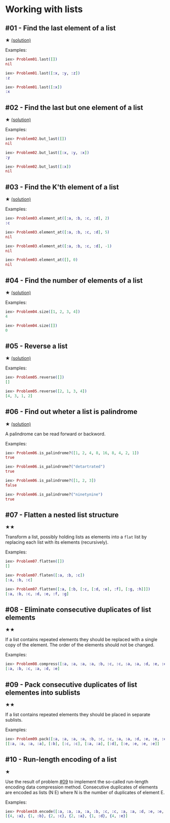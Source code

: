 # Working with lists

## #01 - Find the last element of a list

★ [(solution)](../solutions/lib/ninety-nine-elixir-problems/solutions/problem01.ex)

Examples:
```elixir
iex> Problem01.last([])
nil

iex> Problem01.last([:x, :y, :z])
:z

iex> Problem01.last([:x])
:x
```

## #02 - Find the last but one element of a list

★ [(solution)](../solutions/lib/ninety-nine-elixir-problems/solutions/problem02.ex)

Examples:
```elixir
iex> Problem02.but_last([])
nil

iex> Problem02.but_last([:x, :y, :x])
:y

iex> Problem02.but_last([:x])
nil
```

## #03 - Find the K'th element of a list

★ [(solution)](../solutions/lib/ninety-nine-elixir-problems/solutions/problem03.ex)

Examples:
```elixir
iex> Problem03.element_at([:a, :b, :c, :d], 2)
:c

iex> Problem03.element_at([:a, :b, :c, :d], 5)
nil

iex> Problem03.element_at([:a, :b, :c, :d], -1)
nil

iex> Problem03.element_at([], 0)
nil
```

## #04 - Find the number of elements of a list

★ [(solution)](../solutions/lib/ninety-nine-elixir-problems/solutions/problem04.ex)

Examples:
```elixir
iex> Problem04.size([1, 2, 3, 4])
4

iex> Problem04.size([])
0
```

## #05 - Reverse a list

★ [(solution)](../solutions/lib/ninety-nine-elixir-problems/solutions/problem05.ex)

Examples:
```elixir
iex> Problem05.reverse([])
[]

iex> Problem05.reverse([2, 1, 3, 4])
[4, 3, 1, 2]
```

## #06 - Find out wheter a list is palindrome

★ [(solution)](../solutions/lib/ninety-nine-elixir-problems/solutions/problem06.ex)

A palindrome can be read forward or backword.

Examples:
```elixir
iex> Problem06.is_palindrome?([1, 2, 4, 8, 16, 8, 4, 2, 1])
true

iex> Problem06.is_palindrome?("detartrated")
true

iex> Problem06.is_palindrome?([1, 2, 3])
false

iex> Problem06.is_palindrome?("ninetynine")
true
```

## #07 - Flatten a nested list structure

★★

Transform a list, possibly holding lists as elements into a `flat` list by replacing each list with its elements (recursively).

Examples:
```elixir
iex> Problem07.flatten([])
[]

iex> Problem07.flaten([:a, :b, :c])
[:a, :b, :c]

iex> Problem07.flatten([:a, [:b, [:c, [:d, :e], :f], [:g, :h]]])
[:a, :b, :c, :d, :e, :f, :g]
```

## #08 - Eliminate consecutive duplicates of list elements

★★

If a list contains repeated elements they should be replaced with a single copy of the element. The order of the elements should not be changed.

Examples:
```elixir
iex> Problem08.compress([:a, :a, :a, :a, :b, :c, :c, :a, :a, :d, :e, :e, :e, :e])
[:a, :b, :c, :a, :d, :e]
```

## #09 - Pack consecutive duplicates of list elementes into sublists

★★

If a list contains repeated elements they should be placed in separate sublists.

Examples:
```elixir
iex> Problem09.pack([:a, :a, :a, :a, :b, :c, :c, :a, :a, :d, :e, :e, :e, :e])
[[:a, :a, :a, :a], [:b], [:c, :c], [:a, :a], [:d], [:e, :e, :e, :e]]
```

## #10 - Run-length encoding of a list

★

Use the result of problem [#09](#09---pack-consecutive-duplicates-of-list-elementes-into-sublists) to implement the so-called run-length encoding data compression method. Consecutive duplicates of elements are encoded as lists (N E) where N is the number of duplicates of element E.

Examples:
```elixir
iex> Problem10.encode([:a, :a, :a, :a, :b, :c, :c, :a, :a, :d, :e, :e, :e, :e])
[{4, :a}, {1, :b}, {2, :c}, {2, :a}, {1, :d}, {4, :e}]
```

